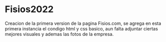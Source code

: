 # Fisios2022
Creacion de la primera version de la pagina Fisios.com, se agrega en esta primera instancia el condigo html y css basico, aun falta adjuntar ciertas mejores visuales y ademas las fotos de la empresa.
